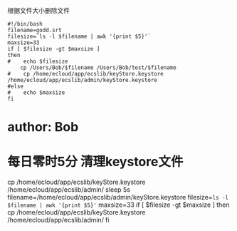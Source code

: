 根据文件大小删除文件

```shell
#!/bin/bash
filename=godd.srt
filesize=`ls -l $filename | awk '{print $5}'`
maxsize=33
if [ $filesize -gt $maxsize ]
then
#    echo $filesize
    cp /Users/Bob/$filename /Users/Bob/test/$filename
#    cp /home/ecloud/app/ecslib/keyStore.keystore /home/ecloud/app/ecslib/admin/keyStore.keystore
#else
#    echo $maxsize
fi
```



# author: Bob
# 每日零时5分 清理keystore文件

cp /home/ecloud/app/ecslib/keyStore.keystore /home/ecloud/app/ecslib/admin/
sleep 5s
filename=/home/ecloud/app/ecslib/admin/keyStore.keystore
filesize=`ls -l $filename | awk '{print $5}'`
maxsize=33
if [ $filesize -gt $maxsize ]
then
    cp /home/ecloud/app/ecslib/keyStore.keystore /home/ecloud/app/ecslib/admin/
fi